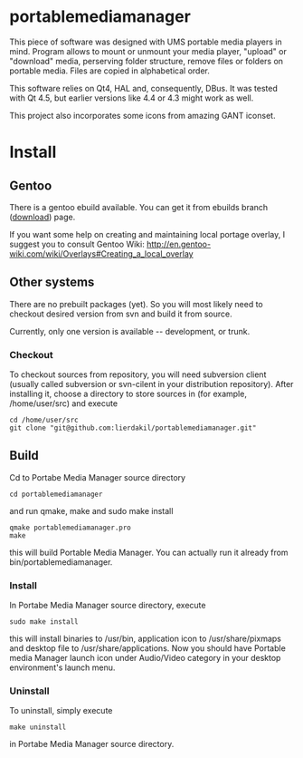 # portablemediamanager

This piece of software was designed with UMS portable media players in mind. Program allows to mount or unmount your media player, "upload" or "download" media, perserving folder structure, remove files or folders on portable media. Files are copied in alphabetical order.

This software relies on Qt4, HAL and, consequently, DBus. It was tested with Qt 4.5, but earlier versions like 4.4 or 4.3 might work as well.

This project also incorporates some icons from amazing GANT iconset.

# Install

## Gentoo ##

There is a gentoo ebuild available. You can get it from ebuilds branch ([download](https://github.com/lierdakil/portablemediamanager/archive/ebuilds.tar.gz)) page.

If you want some help on creating and maintaining local portage overlay, I suggest you to consult Gentoo Wiki: http://en.gentoo-wiki.com/wiki/Overlays#Creating_a_local_overlay

## Other systems ##

There are no prebuilt packages (yet). So you will most likely need to checkout desired version from svn and build it from source.

Currently, only one version is available -- development, or trunk.

### Checkout ###

To checkout sources from repository, you will need subversion client (usually called subversion or svn-cilent in your distribution repository). After installing it, choose a directory to store sources in (for example, /home/user/src) and execute
```
cd /home/user/src
git clone "git@github.com:lierdakil/portablemediamanager.git"
```

## Build ##

Cd to Portabe Media Manager source directory
```
cd portablemediamanager
```

and run qmake, make and sudo make install
```
qmake portablemediamanager.pro
make
```

this will build Portable Media Manager. You can actually run it already from bin/portablemediamanager.

### Install ###

In Portabe Media Manager source directory, execute
```
sudo make install
```

this will install binaries to /usr/bin, application icon to /usr/share/pixmaps and desktop file to /usr/share/applications. Now you should have Portable media Manager launch icon under Audio/Video category in your desktop environment's launch menu.

### Uninstall ###

To uninstall, simply execute
```
make uninstall
```
in Portabe Media Manager source directory.
